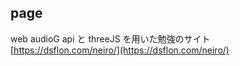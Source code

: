 ## page
web audioG api と threeJS を用いた勉強のサイト  
[https://dsflon.com/neiro/](https://dsflon.com/neiro/)
